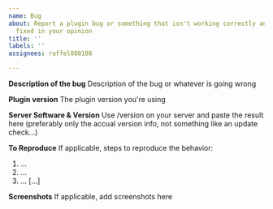 ```yaml
---
name: Bug
about: Report a plugin bug or something that isn't working correctly and should be
  fixed in your opinion
title: ''
labels: ''
assignees: raffel080108

---
```


**Description of the bug**
Description of the bug or whatever is going wrong

**Plugin version**
The plugin version you're using

**Server Software & Version**
Use /version on your server and paste the result here (preferably only the accual version info, not something like an update check...)

**To Reproduce**
If applicable, steps to reproduce the behavior:
1. ...
2. ... 
3. ...
[...]

**Screenshots**
If applicable, add screenshots here
